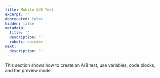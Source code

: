 ```yaml
---
title: Mobile A/B Test
excerpt: ''
deprecated: false
hidden: false
metadata:
  title: ''
  description: ''
  robots: noindex
next:
  description: ''
---
```

This section shows how to create an A/B test, use variables, code blocks, and the preview mode.
